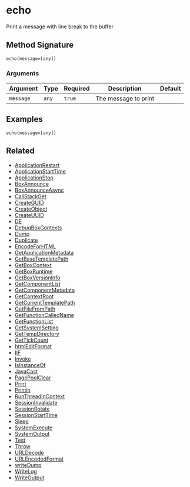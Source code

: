 # echo

Print a message with line break to the buffer

## Method Signature

```
echo(message=[any])
```

### Arguments

| Argument  | Type  | Required | Description          | Default |
| --------- | ----- | -------- | -------------------- | ------- |
| `message` | `any` | `true`   | The message to print |         |

## Examples

```
echo(message=[any])
```

## Related

* [ApplicationRestart](./../../../../language/reference/built-in-functions/system/ApplicationRestart.md)
* [ApplicationStartTime](./../../../../language/reference/built-in-functions/system/ApplicationStartTime.md)
* [ApplicationStop](./../../../../language/reference/built-in-functions/system/ApplicationStop.md)
* [BoxAnnounce](./../../../../language/reference/built-in-functions/system/BoxAnnounce.md)
* [BoxAnnounceAsync](./../../../../language/reference/built-in-functions/system/BoxAnnounceAsync.md)
* [CallStackGet](./../../../../language/reference/built-in-functions/system/CallStackGet.md)
* [CreateGUID](./../../../../language/reference/built-in-functions/system/CreateGUID.md)
* [CreateObject](./../../../../language/reference/built-in-functions/system/CreateObject.md)
* [CreateUUID](./../../../../language/reference/built-in-functions/system/CreateUUID.md)
* [DE](./../../../../language/reference/built-in-functions/system/DE.md)
* [DebugBoxContexts](./../../../../language/reference/built-in-functions/system/DebugBoxContexts.md)
* [Dump](./../../../../language/reference/built-in-functions/system/Dump.md)
* [Duplicate](./../../../../language/reference/built-in-functions/system/Duplicate.md)
* [EncodeForHTML](./../../../../language/reference/built-in-functions/system/EncodeForHTML.md)
* [GetApplicationMetadata](./../../../../language/reference/built-in-functions/system/GetApplicationMetadata.md)
* [GetBaseTemplatePath](./../../../../language/reference/built-in-functions/system/GetBaseTemplatePath.md)
* [GetBoxContext](./../../../../language/reference/built-in-functions/system/GetBoxContext.md)
* [GetBoxRuntime](./../../../../language/reference/built-in-functions/system/GetBoxRuntime.md)
* [GetBoxVersionInfo](./../../../../language/reference/built-in-functions/system/GetBoxVersionInfo.md)
* [GetComponentList](./GetComponentList.md)
* [GetComponentMetadata](./../../../../language/reference/built-in-functions/system/GetComponentMetadata.md)
* [GetContextRoot](./../../../../language/reference/built-in-functions/system/GetContextRoot.md)
* [GetCurrentTemplatePath](./../../../../language/reference/built-in-functions/system/GetCurrentTemplatePath.md)
* [GetFileFromPath](./../../../../language/reference/built-in-functions/system/GetFileFromPath.md)
* [GetFunctionCalledName](./../../../../language/reference/built-in-functions/system/GetFunctionCalledName.md)
* [GetFunctionList](./../../../../language/reference/built-in-functions/system/GetFunctionList.md)
* [GetSystemSetting](./../../../../language/reference/built-in-functions/system/GetSystemSetting.md)
* [GetTempDirectory](./../../../../language/reference/built-in-functions/system/GetTempDirectory.md)
* [GetTickCount](./../../../../language/reference/built-in-functions/system/GetTickCount.md)
* [htmlEditFormat](./../../../../language/reference/built-in-functions/system/htmlEditFormat.md)
* [IIF](./../../../../language/reference/built-in-functions/system/IIF.md)
* [Invoke](./../../../../language/reference/built-in-functions/system/Invoke.md)
* [IsInstanceOf](./../../../../language/reference/built-in-functions/system/IsInstanceOf.md)
* [JavaCast](./../../../../language/reference/built-in-functions/system/JavaCast.md)
* [PagePoolClear](./../../../../language/reference/built-in-functions/system/PagePoolClear.md)
* [Print](./../../../../language/reference/built-in-functions/system/Print.md)
* [Println](./../../../../language/reference/built-in-functions/system/Println.md)
* [RunThreadInContext](./../../../../language/reference/built-in-functions/system/RunThreadInContext.md)
* [SessionInvalidate](./../../../../language/reference/built-in-functions/system/SessionInvalidate.md)
* [SessionRotate](./../../../../language/reference/built-in-functions/system/SessionRotate.md)
* [SessionStartTime](./../../../../language/reference/built-in-functions/system/SessionStartTime.md)
* [Sleep](./../../../../language/reference/built-in-functions/system/Sleep.md)
* [SystemExecute](./../../../../language/reference/built-in-functions/system/SystemExecute.md)
* [SystemOutput](./../../../../language/reference/built-in-functions/system/SystemOutput.md)
* [Test](./../../../../language/reference/built-in-functions/system/Test.md)
* [Throw](./../../../../language/reference/built-in-functions/system/Throw.md)
* [URLDecode](./../../../../language/reference/built-in-functions/system/URLDecode.md)
* [URLEncodedFormat](./../../../../language/reference/built-in-functions/system/URLEncodedFormat.md)
* [writeDump](./../../../../language/reference/built-in-functions/system/writeDump.md)
* [WriteLog](./../../../../language/reference/built-in-functions/system/WriteLog.md)
* [WriteOutput](./../../../../language/reference/built-in-functions/system/WriteOutput.md)

